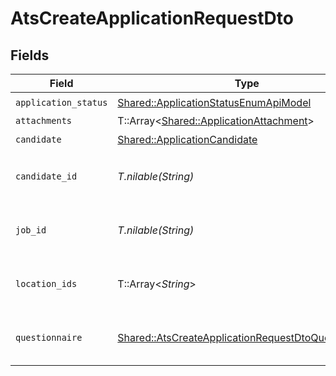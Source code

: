 # AtsCreateApplicationRequestDto


## Fields

| Field                                                                                                                     | Type                                                                                                                      | Required                                                                                                                  | Description                                                                                                               | Example                                                                                                                   |
| ------------------------------------------------------------------------------------------------------------------------- | ------------------------------------------------------------------------------------------------------------------------- | ------------------------------------------------------------------------------------------------------------------------- | ------------------------------------------------------------------------------------------------------------------------- | ------------------------------------------------------------------------------------------------------------------------- |
| `application_status`                                                                                                      | [Shared::ApplicationStatusEnumApiModel](../../models/shared/applicationstatusenumapimodel.md)                             | :heavy_check_mark:                                                                                                        | N/A                                                                                                                       |                                                                                                                           |
| `attachments`                                                                                                             | T::Array<[Shared::ApplicationAttachment](../../models/shared/applicationattachment.md)>                                   | :heavy_minus_sign:                                                                                                        | N/A                                                                                                                       |                                                                                                                           |
| `candidate`                                                                                                               | [Shared::ApplicationCandidate](../../models/shared/applicationcandidate.md)                                               | :heavy_check_mark:                                                                                                        | N/A                                                                                                                       |                                                                                                                           |
| `candidate_id`                                                                                                            | *T.nilable(String)*                                                                                                       | :heavy_minus_sign:                                                                                                        | Unique identifier of the candidate                                                                                        | e3cb75bf-aa84-466e-a6c1-b8322b257a48                                                                                      |
| `job_id`                                                                                                                  | *T.nilable(String)*                                                                                                       | :heavy_minus_sign:                                                                                                        | Unique identifier of the job                                                                                              | 4071538b-3cac-4fbf-ac76-f78ed250ffdd                                                                                      |
| `location_ids`                                                                                                            | T::Array<*String*>                                                                                                        | :heavy_minus_sign:                                                                                                        | Unique identifiers of the locations                                                                                       | ["dd8d41d1-5eb8-4408-9c87-9ba44604eae4"]                                                                                  |
| `questionnaire`                                                                                                           | [Shared::AtsCreateApplicationRequestDtoQuestionnaire](../../models/shared/atscreateapplicationrequestdtoquestionnaire.md) | :heavy_check_mark:                                                                                                        | Questionnaire associated with the application                                                                             |                                                                                                                           |